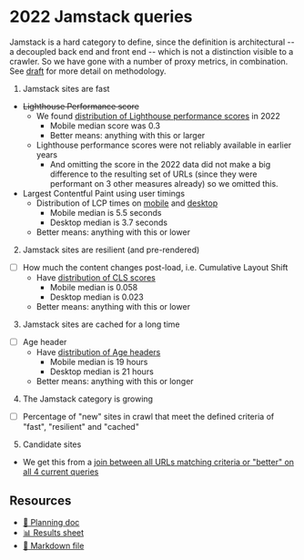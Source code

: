 # 2022 Jamstack queries

Jamstack is a hard category to define, since the definition is architectural -- a decoupled back end and front end -- which is not a distinction visible to a crawler. So we have gone with a number of proxy metrics, in combination. See [draft](https://docs.google.com/document/d/15RLaaTVqoqb5AuDrlBt6L0J_BMx1ltKW4t8VWX-sN_g/edit#heading=h.8z91yaf1dmft) for more detail on methodology.

1. Jamstack sites are fast

- <strike>Lighthouse Performance score</strike>
  * We found [distribution of Lighthouse performance scores](lighthouse_distribution_mobile.sql) in 2022
    * Mobile median score was 0.3
    * Better means: anything with this or larger
  * Lighthouse performance scores were not reliably available in earlier years
    * And omitting the score in the 2022 data did not make a big difference to the resulting set of URLs (since they were performant on 3 other measures already) so we omitted this.
- Largest Contentful Paint using user timings
  * Distribution of LCP times on [mobile](distribution_lcp_mobile.sql) and [desktop](distribution_lcp_desktop.sql)
    * Mobile median is 5.5 seconds
    * Desktop median is 3.7 seconds
  * Better means: anything with this or lower

2. Jamstack sites are resilient (and pre-rendered)

- [ ] How much the content changes post-load, i.e. Cumulative Layout Shift
  * Have [distribution of CLS scores](distribution_cls.sql)
    * Mobile median is 0.058
    * Desktop median is 0.023
  * Better means: anything with this or lower

3. Jamstack sites are cached for a long time

- [ ] Age header
  * Have [distribution of Age headers](distribution_age_headers.sql)
    * Mobile median is 19 hours
    * Desktop median is 21 hours
  * Better means: anything with this or longer

4. The Jamstack category is growing

- [ ] Percentage of "new" sites in crawl that meet the defined criteria of "fast", "resilient" and "cached"

5. Candidate sites
  * We get this from a [join between all URLs matching criteria or "better" on all 4 current queries](candidate_urls.sql)

## Resources

- [📄 Planning doc][~google-doc]
- [📊 Results sheet][~google-sheets]
- [📝 Markdown file][~chapter-markdown]

[~google-doc]: https://docs.google.com/document/d/15RLaaTVqoqb5AuDrlBt6L0J_BMx1ltKW4t8VWX-sN_g/edit?usp=sharing
[~google-sheets]: https://docs.google.com/spreadsheets/d/1yfNaj25ToezMwQLKdYP6Qh7AUoX9zMdKMSRVC8JlZMY/edit?usp=sharing
[~chapter-markdown]: https://github.com/HTTPArchive/almanac.httparchive.org/tree/main/src/content/en/2022/jamstack.md
